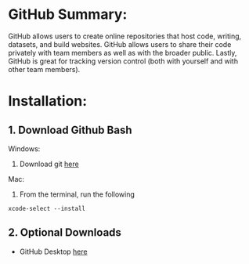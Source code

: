 # GitHub Summary: 
GitHub allows users to create online repositories that host code, writing, datasets, and build websites. GitHub allows users to share their code privately with team members as well as with the broader public. Lastly, GitHub is great for tracking version control (both with yourself and with other team members).

# Installation:
## 1. Download Github Bash
Windows: 
1. Download git [here](https://git-scm.com/download/win)

Mac: 
1. From the terminal, run the following
```
xcode-select --install
```
## 2. Optional Downloads 
- GitHub Desktop [here](https://desktop.github.com/)
